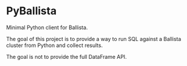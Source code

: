 # PyBallista

Minimal Python client for Ballista.

The goal of this project is to provide a way to run SQL against a Ballista cluster from Python and collect results.

The goal is not to provide the full DataFrame API.